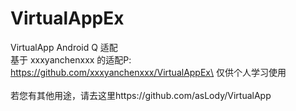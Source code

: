 # VirtualAppEx
VirtualApp Android Q 适配\
基于 xxxyanchenxxx 的适配P: https://github.com/xxxyanchenxxx/VirtualAppEx\
仅供个人学习使用\
\
若您有其他用途，请去这里https://github.com/asLody/VirtualApp
